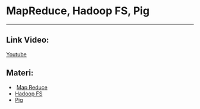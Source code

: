 # MapReduce, Hadoop FS, Pig

----------

## Link Video:
[Youtube](https://youtu.be/qqUpGeULxG4)

## Materi:
-  [Map Reduce](Map%020Reduce)
-  [Hadoop FS](Hadoop%020FS)
-  [Pig](Pig)